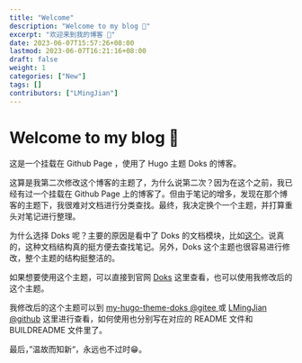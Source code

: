 ```yaml
---
title: "Welcome"
description: "Welcome to my blog 🎇"
excerpt: "欢迎来到我的博客 🎇"
date: 2023-06-07T15:57:26+08:00
lastmod: 2023-06-07T16:21:16+08:00
draft: false
weight: 1
categories: ["New"]
tags: []
contributors: ["LMingJian"]
---
```


# Welcome to my blog 🎇

这是一个挂载在 Github Page ，使用了 Hugo 主题 Doks 的博客。

这算是我第二次修改这个博客的主题了，为什么说第二次？因为在这个之前，我已经有过一个挂载在 Github Page 上的博客了。但由于笔记的增多，发现在那个博客的主题下，我很难对文档进行分类查找。最终，我决定换个一个主题，并打算重头对笔记进行整理。

为什么选择 Doks 呢？主要的原因是看中了 Doks 的文档模块，比如[这个](/docs/hello/introduction/)。说真的，这种文档结构真的挺方便去查找笔记。另外，Doks 这个主题也很容易进行修改，整个主题的结构挺整洁的。

如果想要使用这个主题，可以直接到官网 [Doks](https://getdoks.org/) 这里查看，也可以使用我修改后的这个主题。

我修改后的这个主题可以到 [my-hugo-theme-doks @gitee ](https://gitee.com/LMingJian/my-hugo-theme-doks) 或 [LMingJian @github](https://github.com/LMingJian/LMingJian) 这里进行查看，如何使用也分别写在对应的 README 文件和 BUILDREADME 文件里了。

最后，”温故而知新“，永远也不过时😁。